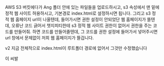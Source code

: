 AWS S3 버킷에다가 Ang 폴더 안에 있는 파일들을 업로드하시고, s3 속성에서 맨 밑에 정적 웹 사이트 허용하시고,
기본경로 index.html로 설정하시면 됩니다.
그리고 s3 정적 웹 홈페이지 url이 나올텐데, 들어가시면 권한 설정이 안되었단 웹 홈페이지가 뜰텐데, 오류난 코드 긁어서 챗지피티한테
s3 정적 웹 사이트 권한이 없어서 권한을 주는 코드를 만들어줘. 하면 코드를 만들어줄텐데, 그 코드를 권한 설정에
들어가서 넣어주시면 url 창에서 문제없이 저희 웹 홈페이지가 뜰겁니다.

v2
지금 전체적으로 index.html이 루트폴더 경로에 없어서
그것만 수정했습니다

이 씨발